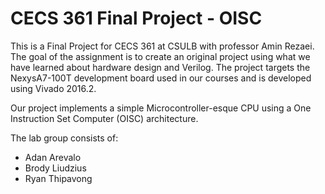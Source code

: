 # CECS 361 Final Project - OISC

This is a Final Project for CECS 361 at CSULB with professor Amin Rezaei. The goal of the assignment is to create an original project using what we have learned about hardware design and Verilog. The project targets the NexysA7-100T development board used in our courses and is developed using Vivado 2016.2.

Our project implements a simple Microcontroller-esque CPU using a One Instruction Set Computer (OISC) architecture.

The lab group consists of:
- Adan Arevalo
- Brody Liudzius
- Ryan Thipavong